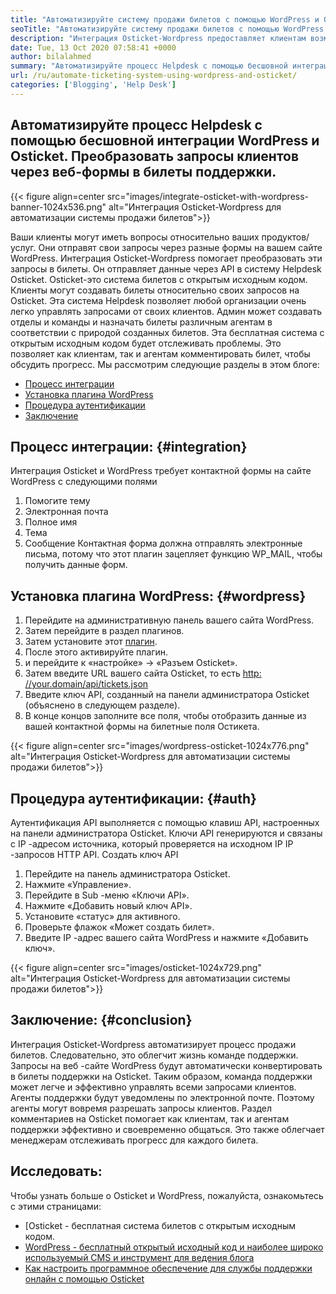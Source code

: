 ```yaml
---
title: "Автоматизируйте систему продажи билетов с помощью WordPress и Osticket" 
seoTitle: "Автоматизируйте систему продажи билетов с помощью WordPress и Osticket" 
description: "Интеграция Osticket-Wordpress предоставляет клиентам возможность генерировать билеты на поддержку с сайта WordPress и управлять ими с приборной панели Osticket." 
date: Tue, 13 Oct 2020 07:58:41 +0000
author: bilalahmed
summary: "Автоматизируйте процесс Helpdesk с помощью бесшовной интеграции WordPress и Osticket. Преобразовать запросы клиентов через веб-формы в билеты поддержки." 
url: /ru/automate-ticketing-system-using-wordpress-and-osticket/
categories: ['Blogging', 'Help Desk']
---
```


## Автоматизируйте процесс Helpdesk с помощью бесшовной интеграции WordPress и Osticket. Преобразовать запросы клиентов через веб-формы в билеты поддержки.

{{< figure align=center src="images/integrate-osticket-with-wordpress-banner-1024x536.png" alt="Интеграция Osticket-Wordpress для автоматизации системы продажи билетов">}}

Ваши клиенты могут иметь вопросы относительно ваших продуктов/услуг. Они отправят свои запросы через разные формы на вашем сайте WordPress. Интеграция Osticket-Wordpress помогает преобразовать эти запросы в билеты. Он отправляет данные через API в систему Helpdesk Osticket.
Osticket-это система билетов с открытым исходным кодом. Клиенты могут создавать билеты относительно своих запросов на Osticket. Эта система Helpdesk позволяет любой организации очень легко управлять запросами от своих клиентов. Админ может создавать отделы и команды и назначать билеты различным агентам в соответствии с природой созданных билетов. Эта бесплатная система с открытым исходным кодом будет отслеживать проблемы. Это позволяет как клиентам, так и агентам комментировать билет, чтобы обсудить прогресс. Мы рассмотрим следующие разделы в этом блоге:
  * [Процесс интеграции][1]
  * [Установка плагина WordPress][2]
  * [Процедура аутентификации][3]
  * [Заключение][4]

## Процесс интеграции: {#integration}

Интеграция Osticket и WordPress требует контактной формы на сайте WordPress с следующими полями
  1. Помогите тему
  2. Электронная почта
  3. Полное имя
  4. Тема
  5. Сообщение
Контактная форма должна отправлять электронные письма, потому что этот плагин зацепляет функцию WP_MAIL, чтобы получить данные форм.

## Установка плагина WordPress: {#wordpress}

  1. Перейдите на административную панель вашего сайта WordPress.
  2. Затем перейдите в раздел плагинов.
  3. Затем установите этот [плагин][5].
  4. После этого активируйте плагин.
  5. и перейдите к «настройке» -> «Разъем Osticket».
  6. Затем введите URL вашего сайта Osticket, то есть [http: //your.domain/api/tickets.json][6]
  7. Введите ключ API, созданный на панели администратора Osticket (объяснено в следующем разделе).
  8. В конце концов заполните все поля, чтобы отобразить данные из вашей контактной формы на билетные поля Остикета.

{{< figure align=center src="images/wordpress-osticket-1024x776.png" alt="Интеграция Osticket-Wordpress для автоматизации системы продажи билетов">}}


## Процедура аутентификации: {#auth}

Аутентификация API выполняется с помощью клавиш API, настроенных на панели администратора Osticket. Ключи API генерируются и связаны с IP -адресом источника, который проверяется на исходном IP IP -запросов HTTP API. Создать ключ API
  1. Перейдите на панель администратора Osticket.
  2. Нажмите «Управление».
  3. Перейдите в Sub -меню «Ключи API».
  4. Нажмите «Добавить новый ключ API».
  5. Установите «статус» для активного.
  6. Проверьте флажок «Может создать билет».
  7. Введите IP -адрес вашего сайта WordPress и нажмите «Добавить ключ».

{{< figure align=center src="images/osticket-1024x729.png" alt="Интеграция Osticket-Wordpress для автоматизации системы продажи билетов">}}


## Заключение: {#conclusion}

Интеграция Osticket-Wordpress автоматизирует процесс продажи билетов. Следовательно, это облегчит жизнь команде поддержки. Запросы на веб -сайте WordPress будут автоматически конвертировать в билеты поддержки на Osticket. Таким образом, команда поддержки может легче и эффективно управлять всеми запросами клиентов. Агенты поддержки будут уведомлены по электронной почте. Поэтому агенты могут вовремя разрешать запросы клиентов. Раздел комментариев на Osticket помогает как клиентам, так и агентам поддержки эффективно и своевременно общаться. Это также облегчает менеджерам отслеживать прогресс для каждого билета.

## Исследовать:
Чтобы узнать больше о Osticket и WordPress, пожалуйста, ознакомьтесь с этими страницами:
  * [Osticket - бесплатная система билетов с открытым исходным кодом.
  * [WordPress - бесплатный открытый исходный код и наиболее широко используемый CMS и инструмент для ведения блога][8]
  * [Как настроить программное обеспечение для службы поддержки онлайн с помощью Osticket][9]



[1]: #integration
[2]: #wordpress
[3]: #auth
[4]: #conclusion
[5]: https://href.li/?https://wordpress.org/plugins/scand-osticket-connector/
[6]: https://href.li/?http://your.domain/api/tickets.json
[7]: https://href.li/?https://products.containerize.com/helpdesk/osticket
[8]: https://href.li/?https://products.containerize.com/blogging/wordpress
[9]: https://blog.containerize.com/helpdesk/how-to-set-up-help-desk-system-using-osticket/

